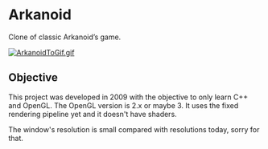 # Arkanoid
Clone of classic Arkanoid’s game.

[![ArkanoidToGif.gif](https://s1.gifyu.com/images/ArkanoidToGif.gif)](https://gifyu.com/image/SwjMf)

Objective
--------------------------------------------------
This project was developed in 2009 with the objective to only learn C++ and OpenGL. The OpenGL version is 2.x or maybe 3. It uses the fixed rendering pipeline yet and it doesn't have shaders.

The window's resolution is small compared with resolutions today, sorry for that.
